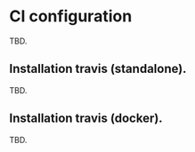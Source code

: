 # CI configuration


TBD.

## Installation travis (standalone).

TBD.


## Installation travis (docker).

TBD.